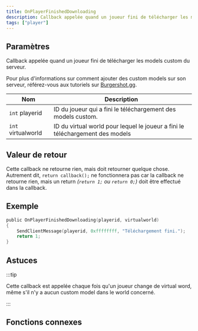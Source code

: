 ```yaml
---
title: OnPlayerFinishedDownloading
description: Callback appelée quand un joueur fini de télécharger les models custom du serveur.
tags: ["player"]
---
```


<VersionWarn name='callback' version='SA-MP 0.3.DL' />

## Paramètres

Callback appelée quand un joueur fini de télécharger les models custom du serveur.

Pour plus d'informations sur comment ajouter des custom models sur son serveur, référez-vous aux tutoriels sur [Burgershot.gg](https://forum.open.mp/).

| Nom                | Description                                                                    |
| ------------------ | ------------------------------------------------------------------------------ |
| `int` playerid     | ID du joueur qui a fini le téléchargement des models custom.                   |
| `int` virtualworld | ID du virtual world pour lequel le joueur a fini le téléchargement des models  |

## Valeur de retour

Cette callback ne retourne rien, mais doit retourner quelque chose. Autrement dit, `return callback();` ne fonctionnera pas car la callback ne retourne rien, mais un return _(`return 1;` ou `return 0;`)_ doit être effectué dans la callback.

## Exemple

```c
public OnPlayerFinishedDownloading(playerid, virtualworld)
{
    SendClientMessage(playerid, 0xffffffff, "Téléchargement fini.");
    return 1;
}
```

## Astuces

:::tip

Cette callback est appelée chaque fois qu'un joueur change de virtual word, même s'il n'y a aucun custom model dans le world concerné.

:::

## Fonctions connexes

